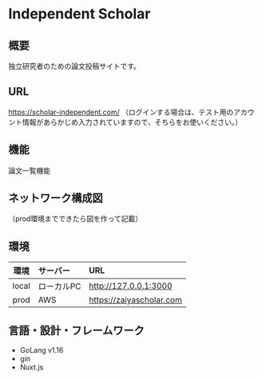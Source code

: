 # Independent Scholar
## 概要
独立研究者のための論文投稿サイトです。



## URL
https://scholar-independent.com/  （ログインする場合は、テスト用のアカウント情報があらかじめ入力されていますので、そちらをお使いください。）

## 機能
論文一覧機能


## ネットワーク構成図
（prod環境までできたら図を作って記載）

## 環境
|環境|サーバー|URL|
|:---:|:---|:---|
|local|ローカルPC|http://127.0.0.1:3000|
|prod|AWS|https://zaiyascholar.com|

## 言語・設計・フレームワーク
- GoLang v1.16
- gin
- Nuxt.js

<!-- ## 開発環境構築手順
```
① portfolio配下で docker　compose up -d を実行。
②　　portfolio配下で docker　compose exec front sh を実行し、npm install　を実行。
③ portfolio配下で docker　compose exec go sh を実行し、go run main.go　を実行。
④ http://localhost:3000 にアクセス。

ログインする場合は、あらかじめ入力されているメールアドレスとパスワードをお使いください。
```

## テスト
go test ./...
 -->
